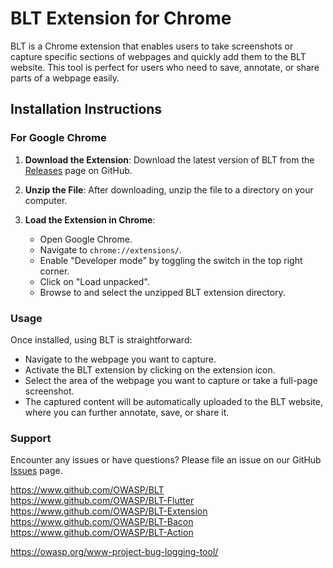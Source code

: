# BLT Extension for Chrome

BLT is a Chrome extension that enables users to take screenshots or capture specific sections of webpages and quickly add them to the BLT website. This tool is perfect for users who need to save, annotate, or share parts of a webpage easily.

## Installation Instructions

### For Google Chrome

1. **Download the Extension**: Download the latest version of BLT from the [Releases](https://github.com/OWASP-BLT/BLT-Extension/releases) page on GitHub.

2. **Unzip the File**: After downloading, unzip the file to a directory on your computer.

3. **Load the Extension in Chrome**:
    - Open Google Chrome.
    - Navigate to `chrome://extensions/`.
    - Enable "Developer mode" by toggling the switch in the top right corner.
    - Click on "Load unpacked".
    - Browse to and select the unzipped BLT extension directory.

### Usage

Once installed, using BLT is straightforward:
- Navigate to the webpage you want to capture.
- Activate the BLT extension by clicking on the extension icon.
- Select the area of the webpage you want to capture or take a full-page screenshot.
- The captured content will be automatically uploaded to the BLT website, where you can further annotate, save, or share it.

### Support

Encounter any issues or have questions? Please file an issue on our GitHub [Issues](../issues) page.


https://www.github.com/OWASP/BLT  
https://www.github.com/OWASP/BLT-Flutter  
https://www.github.com/OWASP/BLT-Extension  
https://www.github.com/OWASP/BLT-Bacon  
https://www.github.com/OWASP/BLT-Action  


https://owasp.org/www-project-bug-logging-tool/
